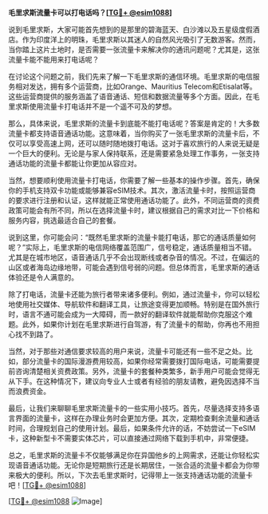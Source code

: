 **毛里求斯流量卡可以打电话吗？[[TG💪+ @esim1088](https://t.me/s/esim1088)]**

说到毛里求斯，大家可能首先想到的是那里的碧海蓝天、白沙滩以及五星级度假酒店。作为印度洋上的明珠，毛里求斯以其迷人的自然风光吸引了无数游客。然而，当你踏上这片土地时，是否需要一张流量卡来解决你的通讯问题呢？尤其是，这张流量卡能不能用来打电话呢？

在讨论这个问题之前，我们先来了解一下毛里求斯的通信环境。毛里求斯的电信服务相对发达，拥有多个运营商，比如Orange、Mauritius Telecom和Etisalat等。这些运营商提供的服务涵盖了语音通话、短信和数据流量等多个方面。因此，在毛里求斯使用流量卡打电话并不是一个遥不可及的梦想。

那么，具体来说，毛里求斯的流量卡到底能不能打电话呢？答案是肯定的！大多数流量卡都支持语音通话功能。这意味着，当你购买了一张毛里求斯的流量卡后，不仅可以享受高速上网，还可以随时随地拨打电话。这对于喜欢旅行的人来说无疑是一个巨大的便利。无论是与家人保持联系，还是需要紧急处理工作事务，一张支持通话功能的流量卡都能让你更加从容应对。

当然，想要顺利使用流量卡打电话，你需要了解一些基本的操作步骤。首先，确保你的手机支持双卡功能或能够兼容eSIM技术。其次，激活流量卡时，按照运营商的要求进行注册和认证，这样就能正常使用通话功能了。此外，不同运营商的资费政策可能会有所不同，所以在选择流量卡时，建议根据自己的需求对比一下价格和服务内容，挑选最适合自己的套餐。

说到这里，你可能会问：“既然毛里求斯的流量卡能打电话，那它的通话质量如何呢？”实际上，毛里求斯的电信网络覆盖范围广，信号稳定，通话质量相当不错。尤其是在城市地区，语音通话几乎不会出现断线或者杂音的情况。不过，在偏远的山区或者海岛边缘地带，可能会遇到信号弱的问题。但总体而言，毛里求斯的通话体验还是令人满意的。

除了打电话，流量卡还能为旅行者带来诸多便利。例如，通过流量卡，你可以轻松地使用社交媒体、导航软件和翻译工具，让旅途变得更加顺畅。特别是在国外旅行时，语言不通可能会成为一大障碍，而一款好的翻译软件就能帮助你克服这个难题。此外，如果你计划在毛里求斯进行自驾游，有了流量卡的帮助，你再也不用担心找不到路了。

当然，对于那些对通信要求较高的用户来说，流量卡可能还有一些不足之处。比如，部分流量卡的国际漫游费用较高，如果你经常需要拨打国际电话，可能需要提前咨询清楚相关资费政策。另外，流量卡的套餐种类繁多，新手用户可能会觉得无从下手。在这种情况下，建议向专业人士或者有经验的朋友请教，避免因选择不当而浪费资金。

最后，让我们来聊聊毛里求斯流量卡的一些实用小技巧。首先，尽量选择支持多语言界面的流量卡，这样在办理业务时会更加方便。其次，定期检查剩余流量和通话时间，合理规划自己的使用计划。最后，如果条件允许的话，不妨尝试一下eSIM卡，这种新型卡不需要实体芯片，可以直接通过网络下载到手机中，非常便捷。

总之，毛里求斯的流量卡不仅能够满足你在异国他乡的上网需求，还能让你轻松实现语音通话功能。无论你是短期旅行还是长期居住，一张合适的流量卡都会为你带来极大的便利。所以，下次去毛里求斯时，记得带上一张支持通话功能的流量卡吧！[[TG💪+ @esim1088](https://t.me/s/esim1088)]

[[TG💪+ @esim1088](https://t.me/s/esim1088) ![Image](https://i.postimg.cc/4NQfJmqS/Snipaste-2025-05-13-00-14-12.png)]